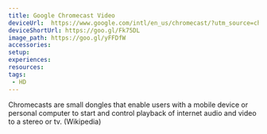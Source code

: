 ```yaml
---
title: Google Chromecast Video
deviceUrl: 	https://www.google.com/intl/en_us/chromecast/?utm_source=chromecast.com
deviceShortUrl:	https://goo.gl/Fk75DL
image_path:	https://goo.gl/yFFDfW
accessories:
setup:
experiences:
resources:
tags:
 - HD 
---
```


Chromecasts are small dongles that enable users with a mobile device or personal computer to start and control playback of internet audio and video to a stereo or tv. (Wikipedia)